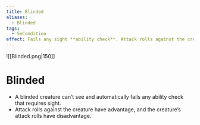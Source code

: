 ```yaml
---
title: Blinded
aliases:
  - Blinded
tags:
  - 5eCondition
effect: Fails any sight **ability check**. Attack rolls against the creature have **advantage**, and the creature’s attack rolls have **disadvantage**.
---
```

![[Blinded.png|150]]

# Blinded
- A blinded creature can’t see and automatically fails any ability check that requires sight.
- Attack rolls against the creature have advantage, and the creature’s attack rolls have disadvantage.